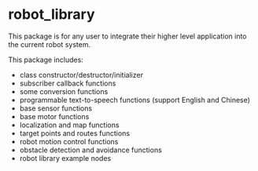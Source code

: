 robot_library
==================
This package is for any user to integrate their higher level application into the current robot system.

This package includes:
  * class constructor/destructor/initializer
  * subscriber callback functions
  * some conversion functions
  * programmable text-to-speech functions (support English and Chinese)
  * base sensor functions
  * base motor functions
  * localization and map functions
  * target points and routes functions
  * robot motion control functions
  * obstacle detection and avoidance functions
  * robot library example nodes
